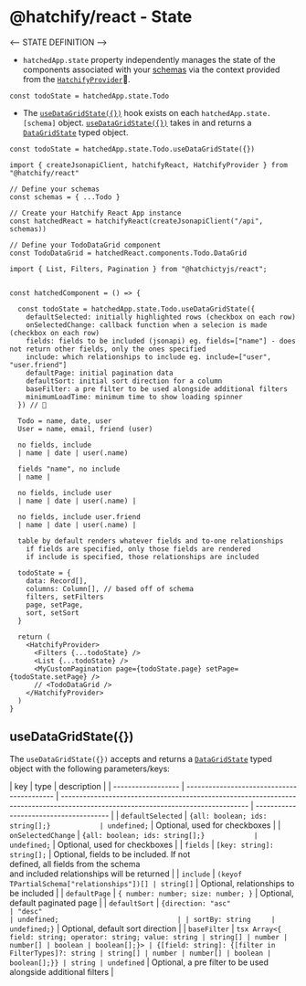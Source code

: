 # @hatchify/react - State

<-- STATE DEFINITION -->

- `hatchedApp.state` property independently manages the state of the components associated with your [schemas](../schema/README.md) via the context provided from the [`HatchifyProvider`](./components.md#hatchify-provider)🛑.

`const todoState = hatchedApp.state.Todo`

- The [`useDataGridState({})`](#useDataGridState) hook exists on each `hatchedApp.state.[schema]` object. [`useDataGridState({})`](#useDataGridState) takes in and returns a [`DataGridState`](./types.md#datagridstate) typed object.

`const todoState = hatchedApp.state.Todo.useDataGridState({})`

```tsx
import { createJsonapiClient, hatchifyReact, HatchifyProvider } from "@hatchify/react"

// Define your schemas
const schemas = { ...Todo }

// Create your Hatchify React App instance
const hatchedReact = hatchifyReact(createJsonapiClient("/api", schemas))

// Define your TodoDataGrid component
const TodoDataGrid = hatchedReact.components.Todo.DataGrid

import { List, Filters, Pagination } from "@hatchictyjs/react";


const hatchedComponent = () => {

  const todoState = hatchedApp.state.Todo.useDataGridState({
    defaultSelected: initially highlighted rows (checkbox on each row)
    onSelectedChange: callback function when a selecion is made (checkbox on each row)
    fields: fields to be included (jsonapi) eg. fields=["name"] - does not return other fields, only the ones specified
    include: which relationships to include eg. include=["user", "user.friend"]
    defaultPage: initial pagination data
    defaultSort: initial sort direction for a column
    baseFilter: a pre filter to be used alongside additional filters
    minimumLoadTime: minimum time to show loading spinner
  }) // 👀

  Todo = name, date, user
  User = name, email, friend (user)

  no fields, include
  | name | date | user(.name)

  fields "name", no include
  | name |

  no fields, include user
  | name | date | user(.name) |

  no fields, include user.friend
  | name | date | user(.name) |

  table by default renders whatever fields and to-one relationships
    if fields are specified, only those fields are rendered
    if include is specified, those relationships are included

  todoState = {
    data: Record[],
    columns: Column[], // based off of schema
    filters, setFilters
    page, setPage,
    sort, setSort
  }

  return (
    <HatchifyProvider>
      <Filters {...todoState} />
      <List {...todoState} />
      <MyCustomPagination page={todoState.page} setPage={todoState.setPage} />
      // <TodoDataGrid />
    </HatchifyProvider>
  )
}
```

## useDataGridState({})

The `useDataGridState({})` accepts and returns a [`DataGridState`](./types.md#datagridstate) typed object with the following parameters/keys:

| key                | type                                       | description                                                                                                                       |
| ------------------ | ------------------------------------------ | --------------------------------------------------------------------------------------------------------------------------------- | -------------------------------------- |
| `defaultSelected`  | `{all: boolean; ids: string[];}            | undefined;`                                                                                                                       | Optional, used for checkboxes          |
| `onSelectedChange` | `{all: boolean; ids: string[];}            | undefined;`                                                                                                                       | Optional, used for checkboxes          |
| `fields`           | `[key: string]: string[];`                 | Optional, fields to be included. If not <br> defined, all fields from the schema <br> and included relationships will be returned |
| `include`          | `(keyof TPartialSchema["relationships"])[] | string[]`                                                                                                                         | Optional, relationships to be included |
| `defaultPage`      | `{ number: number; size: number; }`        | Optional, default paginated page                                                                                                  |
| `defaultSort`      | `{direction: "asc"                         | "desc"                                                                                                                            | undefined;                             |
| sortBy: string     | undefined;}`                               | Optional, default sort direction                                                                                                  |
| `baseFilter`       | ```tsx Array<{ field: string; operator: string; value: string | string[] | number | number[] | boolean | boolean[];}> | {[field: string]: {[filter in FilterTypes]?: string | string[] | number | number[] | boolean | boolean[];}} | string | undefined``` | Optional, a pre filter to be used alongside additional filters |
